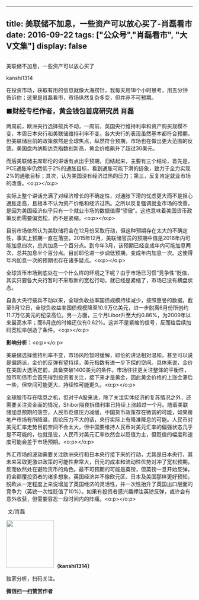 
---
title:  美联储不加息，一些资产可以放心买了-肖磊看市
date: 2016-09-22
tags: ["公众号","肖磊看市", "大V文集"]
display: false
---


## 



美联储不加息，一些资产可以放心买了




kanshi1314




在投资市场，获取有用的信息就像大海捞针，我每天用18个小时思考，用五分钟告诉你；这里是肖磊看市，市场纵然复杂多变，但并非不可预期。


**<strong style="max-width: 100%; font-size: 18px; text-align: justify; line-height: 1.6; text-indent: 40px; box-sizing: border-box !important; word-wrap: break-word !important;">■财经专栏作者，黄金钱包首席研究员 肖磊**</strong>



两周前，欧洲央行选择按兵不动，一周前，英国央行维持利率和资产购买规模不变，本周日本央行和美联储维持利率不变。各大央行的表现虽然基本都符合预期，但美联储目前的政策依然是全球焦点，纵然符合预期，市场也在做出更大范围的反馈。美国盘内纳斯达克指数创新高，黄金价格飙升了超过30美元。



而后美联储主席耶伦的讲话有点出乎预期，归结起来，主要有三个结论，首先是，PCE通胀率仍然低于2%的通胀目标，看到通胀可能下滑的迹象，致力于全力实现2%的通胀目标；其次，认为美国没有经济过热的压力；第三，反复肯定就业市场的改善。<o:p></o:p>



实际上整个讲话充满了对经济增长的不确定性，对通胀下滑的忧虑更大而不是担心通胀走高，且根本不认为资产价格和经济过热。之所以反复强调就业市场的改善，是因为美国经济似乎只有一个就业市场的数据值得“骄傲”。这也意味着美国货币政策反而需要偏宽松，而不是紧缩。<o:p></o:p>



目前市场依然认为美联储将会在12月份采取行动，但这种预期存在太大的不确定性，事实上预期一直在落空。2015年12月，美联储官员的预期中值是2016年内可能加息四次，总共加息一个百分点。到今年3月，该预期已经变成年内可能加息两次，总共加息半个百分点。目前耶伦进一步调低预期，变成年内加息一次。这使得年内加息一次的预期也存在诸多疑点。<o:p></o:p>



全球货币市场到底处在一个什么样的环境之下呢？由于市场已习惯“竞争性”贬值，其实只要各大央行暂时不采取新的宽松行动，就已经是紧缩了，市场已没有横盘状态。



自各大央行按兵不动以来，全球负收益率国债规模持续减少，按照惠誉的数据，截至9月12日，全球负收益率国债规模降至10.9万亿美元，进一步脱离6月份所创约11.7万亿美元的纪录高位。另一方面，三个月Libor升至大约0.86%，为2009年以来最高水平；而6月底的时候还仅有0.62%。这并不是紧缩的信号，反而给后续加码宽松率创造了条件。<o:p></o:p>



**影响分析：**<o:p></o:p>



美联储选择维持利率不变，市场风险暂时缓解，耶伦的讲话相对温和，甚至可以说是偏鸽派，金价的反弹有望持续，美元指数有进一步下探的空间。具体来说，金价在美国大选落定前，具备突破1400美元的条件。市场往往更关注整体的平衡性，股市和债市会首先得到投资者关注，接下来才是黄金，因此黄金价格的上涨会滞后一些，但空间可能更大、持续性可能更久。<o:p></o:p>



全球股市存在喘息之机，但对于A股来说，除了关注实体经济的复苏情况之外，还需要关注资金面的情况，Shibor隔夜拆借利率已持续上涨超过一个月。随着美联储加息预期的落空，人民币贬值压力减缓，中国货币政策存在微调的可能，如果房地产市场有所降温，舆论压力不大的话，央行实际上有降准降息的可能。人民币对美元汇率走势目前空间不会太大，但中国要维持人民币对美元汇率的偏强状态几乎是不可能的，也就是说，人民币对美元汇率依然会以贬值为主，但贬值的幅度和速度可能会差于市场预期。<o:p></o:p>



外汇市场的波动需要关注欧洲央行和日本央行接下来的行动，尤其是日本央行，其未来采取更激进政策的可能性非常大，日元的成本和流动性优势对冲了宽松预期，反而依然处在避险货币的角色。最不可预期的可能是英镑，但英镑一旦开始反弹，将会颠覆投资者的诸多想象。英国经济并不像欧元区、日本及美国那样更好预知，脱欧从一定程度上来说增加了英国经济的灵活性，并一次性抬升了英国出口层面的竞争力（英镑一次性贬值了10%）。如果有投资者感兴趣押注英镑反弹，或许会有意外收获，但需要容忍一段时间内的阵痛。<o:p></o:p>



&nbsp;文/肖磊

<img data-s="300,640" data-type="png" data-ratio="1" data-w="129" width="129px" width="129px" src="http://mmbiz.qpic.cn/mmbiz/rIYcHn0KrPQ4nqiakSpAnZPNSBYdTtpdCELmtbN8iasCKX0AXDKwVJIq1gWcaGVbdt83BgU9ibs9W4vKo34H3ZOBw/640?" style="height: 129px !important; box-sizing: border-box !important; word-wrap: break-word !important; visibility: visible !important; width: 129px !important;"/>**（kanshi1314）**

 独家分析，扫码关注。




**微信扫一扫赞赏作者**













